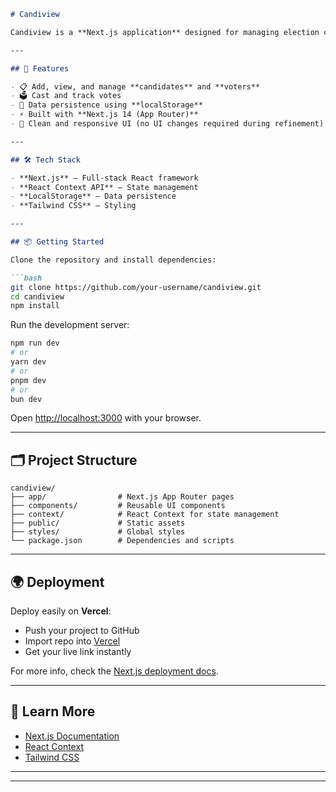 ````markdown
# Candiview

Candiview is a **Next.js application** designed for managing election candidates, voters, and results in an interactive and persistent way. It uses **React Context API** with **localStorage** integration to ensure that data such as candidates and voters is stored and persists even after refreshing the page.

---

## 🚀 Features

- 📋 Add, view, and manage **candidates** and **voters**
- 🗳️ Cast and track votes
- 💾 Data persistence using **localStorage**
- ⚡ Built with **Next.js 14 (App Router)**
- 🎨 Clean and responsive UI (no UI changes required during refinement)

---

## 🛠️ Tech Stack

- **Next.js** – Full-stack React framework
- **React Context API** – State management
- **LocalStorage** – Data persistence
- **Tailwind CSS** – Styling

---

## 📦 Getting Started

Clone the repository and install dependencies:

```bash
git clone https://github.com/your-username/candiview.git
cd candiview
npm install
````

Run the development server:

```bash
npm run dev
# or
yarn dev
# or
pnpm dev
# or
bun dev
```

Open [http://localhost:3000](http://localhost:3000) with your browser.

---

## 🗂️ Project Structure

```
candiview/
├── app/                # Next.js App Router pages
├── components/         # Reusable UI components
├── context/            # React Context for state management
├── public/             # Static assets
├── styles/             # Global styles
└── package.json        # Dependencies and scripts
```

---

## 🌍 Deployment

Deploy easily on **Vercel**:

* Push your project to GitHub
* Import repo into [Vercel](https://vercel.com)
* Get your live link instantly

For more info, check the [Next.js deployment docs](https://nextjs.org/docs/app/building-your-application/deploying).

---

## 📖 Learn More

* [Next.js Documentation](https://nextjs.org/docs)
* [React Context](https://react.dev/reference/react/useContext)
* [Tailwind CSS](https://tailwindcss.com)

---



---

```
```
